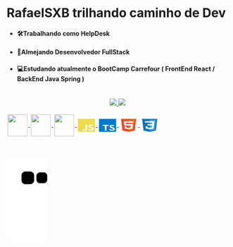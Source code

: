#  RafaelSXB trilhando caminho de Dev

* #### 🛠Trabalhando como HelpDesk

* #### 🚀Almejando Desenvolvedor FullStack

* #### 💻Estudando atualmente o BootCamp Carrefour ( FrontEnd React / BackEnd Java Spring )

<br>

<div align="center">
  <a href="https://github.com/RafaelSXB">
  <img height="180em"  src="https://github-readme-stats.vercel.app/api?username=RafaelSXB&show_icons=true&theme=dark&include_all_commits=true&count_private=true"/>
  <img height="180em"  src="https://github-readme-stats.vercel.app/api/top-langs/?username=RafaelSXB&layout=compact&langs_count=7&theme=dark"/>
</div>

<div style="display: inline_block"><br>
  
<img align="center" height="50" width="45" hspace="2" src="https://cdn.jsdelivr.net/gh/devicons/devicon/icons/java/java-original-wordmark.svg" />
<img align="center" height="50" width="45" hspace="2" src="https://cdn.jsdelivr.net/gh/devicons/devicon/icons/spring/spring-original-wordmark.svg" />
<img align="center" height="50" width="45" hspace="2" src="https://cdn.jsdelivr.net/gh/devicons/devicon/icons/react/react-original-wordmark.svg" />
<img align="center" height="30" width="40" hspace="2" src="https://raw.githubusercontent.com/devicons/devicon/master/icons/javascript/javascript-plain.svg">
<img align="center" height="30" width="40" hspace="2" src="https://raw.githubusercontent.com/devicons/devicon/master/icons/typescript/typescript-plain.svg">
<img align="center" height="30" width="40" hspace="2" src="https://raw.githubusercontent.com/devicons/devicon/master/icons/html5/html5-original.svg">
<img align="center" height="30" width="40" hspace="2" src="https://raw.githubusercontent.com/devicons/devicon/master/icons/css3/css3-original.svg">

  </div>
  
  <br>
  
  ##
  
  
  <div>
    
![Snake animation](https://github.com/RafaelSXB/RafaelSXB/blob/output/github-contribution-grid-snake.svg)
    
  </div>
